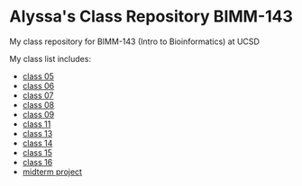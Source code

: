 # Alyssa's Class Repository BIMM-143
My class repository for BIMM-143 (Intro to Bioinformatics) at UCSD

My class list includes:
- [class 05](https://github.com/a1shan/bimm143/blob/master/class05/class05.md)
- [class 06](https://github.com/a1shan/bimm143/blob/master/class06/class06/class06.md)
- [class 07](https://github.com/a1shan/bimm143/blob/master/class07/class07/class07.md)
- [class 08](https://github.com/a1shan/bimm143/blob/master/class08/class08.md)
- [class 09](https://github.com/a1shan/bimm143/blob/master/class09/class09.md)
- [class 11](https://github.com/a1shan/bimm143/blob/master/class09/class11.md)
- [class 13](https://github.com/a1shan/bimm143/blob/master/class09/class13.md)
- [class 14](https://github.com/a1shan/bimm143/blob/master/class09/class14.md)
- [class 15](https://github.com/a1shan/bimm143/blob/master/class09/class15.md)
- [class 16](https://github.com/a1shan/bimm143/blob/master/class09/class16.md)
- [midterm project](https://github.com/a1shan/bimm143/blob/master/midterm/midterm.md)
